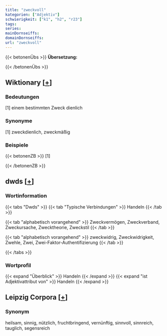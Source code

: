 ```yaml
---
title: "zweckvoll"
kategorien: ["Adjektiv"]
schwierigkeit: ["k1", "h2", "r23"]
tags:
series:
mainDornseiffs:
domainDornseiffs:
url: "zweckvoll"
---
```


{{< betonenÜbs >}}
**Übersetzung:**  
  
{{< /betonenÜbs >}}

## Wiktionary [[+](https://de.wiktionary.org/wiki/zweckvoll)]

### Bedeutungen
[1] einem bestimmten Zweck dienlich  

### Synonyme
[1] zweckdienlich, zweckmäßig  

### Beispiele
{{< betonenZB >}}
[1]  

{{< /betonenZB >}}


## dwds [[+](https://www.dwds.de/wb/zweckvoll)]

### Wortinformation
{{< tabs "Dwds" >}}
{{< tab "Typische Verbindungen" >}}
Handeln
{{< /tab >}}

{{< tab "alphabetisch vorangehend" >}}
Zweckvermögen, Zweckverband, Zweckursache, Zwecktheorie, Zweckstil
{{< /tab >}}

{{< tab "alphabetisch vorangehend" >}}
zweckwidrig, Zweckwidrigkeit, Zwehle, Zwei, Zwei-Faktor-Authentifizierung
{{< /tab >}}

{{< /tabs >}}

### Wortprofil
{{< expand "Überblick" >}} Handeln {{< /expand >}}
{{< expand "ist Adjektivattribut von" >}} Handeln {{< /expand >}}

## Leipzig Corpora [[+](https://corpora.uni-leipzig.de/en/res?word=zweckvoll&corpusId=deu_newscrawl-public_2018)]


### Synonym
heilsam, sinnig, nützlich, fruchtbringend, vernünftig, sinnvoll, sinnreich, tauglich, segensreich

